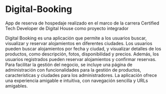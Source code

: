 # Digital-Booking

App de reserva de hospedaje realizado en el marco de la carrera Certified Tech Developer de Digital House como proyecto integrador

Digital Booking es una aplicación que permite a los usuarios buscar, visualizar y reservar alojamientos en diferentes ciudades. Los usuarios pueden buscar alojamientos por fecha y ciudad, y visualizar detalles de los productos, como descripción, fotos, disponibilidad y precios. Además, los usuarios registrados pueden reservar alojamientos y confirmar reservas.
Para facilitar la gestión del negocio, se incluye una página de administración con funcionalidades para la gestión de productos, características y ciudades para los administradores. La aplicación ofrece una experiencia amigable e intuitiva, con navegación sencilla y URLs amigables.
